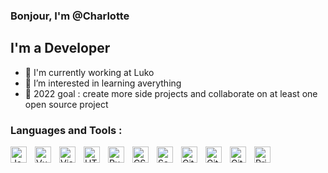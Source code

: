 ### Bonjour, I'm @Charlotte 

## I'm a Developer 

- 👋 I'm currently working at Luko
- 👀 I’m interested in learning averything
- 🌱 2022 goal : create more side projects and collaborate on at least one open source project

### Languages and Tools :

<img align="left" alt="JavaScript" width="26px" src="https://cdn.jsdelivr.net/gh/devicons/devicon/icons/javascript/javascript-original.svg" style="padding-right:10px;" />
<img align="left" alt="VueJs" width="26px" src="https://upload.wikimedia.org/wikipedia/commons/thumb/9/95/Vue.js_Logo_2.svg/512px-Vue.js_Logo_2.svg.png?20170919082558" style="padding-right:10px;" />

<img align="left" alt="Visual Studio Code" width="26px" src="https://cdn.jsdelivr.net/gh/devicons/devicon/icons/vscode/vscode-original.svg" style="padding-right:10px;" />
<img align="left" alt="HTML5" width="26px" src="https://cdn.jsdelivr.net/gh/devicons/devicon/icons/html5/html5-original.svg" style="padding-right:10px;" />
<img align="left" alt="Pug" width="26px" src="https://pugjs.org/images/favicon-32x32.png" style="padding-right:10px;" />
<img align="left" alt="CSS3" width="26px" src="https://cdn.jsdelivr.net/gh/devicons/devicon/icons/css3/css3-original.svg" style="padding-right:10px;" />
<img align="left" alt="Sass" width="26px" src="https://cdn.jsdelivr.net/gh/devicons/devicon/icons/sass/sass-original.svg" style="padding-right:10px;" />
<img align="left" alt="Git" width="26px" src="https://cdn.jsdelivr.net/gh/devicons/devicon/icons/git/git-original.svg" style="padding-right:10px;" />
<img align="left" alt="GitHub" width="26px" src="https://github.com/fluidicon.png" style="padding-right:10px;" />
<img align="left" alt="GitLab" width="26px" src="https://gitlab.com/assets/gitlab_logo-7ae504fe4f68fdebb3c2034e36621930cd36ea87924c11ff65dbcb8ed50dca58.png" style="padding-right:10px;" />
<img align="left" alt="Prismic" width="26px" src="https://prismic.io/_next/static/media/favicon.18925a4b.png" style="padding-right:10px;" />
 
   
<!---
pia-noder/pia-noder is a ✨ special ✨ repository because its `README.md` (this file) appears on your GitHub profile.
You can click the Preview link to take a look at your changes.
--->
